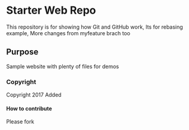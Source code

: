 # Starter Web Repo

This repository is for showing how Git and GitHub work, Its for rebasing example, More changes from myfeature brach too
## Purpose

Sample website with plenty of files for demos

### Copyright

Copyright 2017 Added


#### How to contribute

Please fork
